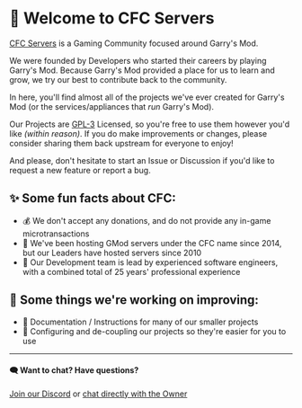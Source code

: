# 👋 Welcome to CFC Servers

[CFC Servers](https://cfcservers.org) is a Gaming Community focused around Garry's Mod.

We were founded by Developers who started their careers by playing Garry's Mod. Because Garry's Mod provided a place for us to learn and grow, we try our best to contribute back to the community.

In here, you'll find almost all of the projects we've ever created for Garry's Mod (or the services/appliances that _run_ Garry's Mod).

Our Projects are [GPL-3](https://tldrlegal.com/license/gnu-general-public-license-v3-(gpl-3)) Licensed, so you're free to use them however you'd like _(within reason)_. If you do make improvements or changes, please consider sharing them back upstream for everyone to enjoy!

And please, don't hesitate to start an Issue or Discussion if you'd like to request a new feature or report a bug.

## ✨ Some fun facts about CFC:
 - 💰 We don't accept any donations, and do not provide any in-game microtransactions
 - 👴 We've been hosting GMod servers under the CFC name since 2014, but our Leaders have hosted servers since 2010
 - 🧐 Our Development team is lead by experienced software engineers, with a combined total of 25 years' professional experience

## 🧰 Some things we're working on improving:
 - 📝 Documentation / Instructions for many of our smaller projects
 - 🔧 Configuring and de-coupling our projects so they're easier for you to use
 

---

#### 🗨️ Want to chat? Have questions?
[Join our Discord](https://cfcservers.org/discord) or [chat directly with the Owner](https://steamcommunity.com/id/Phatso727/)
